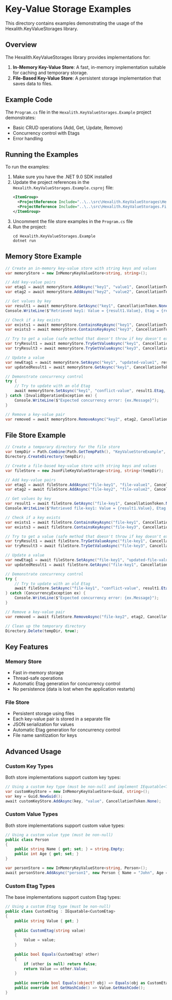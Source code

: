 # Key-Value Storage Examples

This directory contains examples demonstrating the usage of the Hexalith.KeyValueStorages library.

## Overview

The Hexalith.KeyValueStorages library provides implementations for:

1. **In-Memory Key-Value Store**: A fast, in-memory implementation suitable for caching and temporary storage.
2. **File-Based Key-Value Store**: A persistent storage implementation that saves data to files.

## Example Code

The `Program.cs` file in the `Hexalith.KeyValueStorages.Example` project demonstrates:

- Basic CRUD operations (Add, Get, Update, Remove)
- Concurrency control with Etags
- Error handling

## Running the Examples

To run the examples:

1. Make sure you have the .NET 9.0 SDK installed
2. Update the project references in the `Hexalith.KeyValueStorages.Example.csproj` file:
   ```xml
   <ItemGroup>
     <ProjectReference Include="..\..\src\Hexalith.KeyValueStorages\Hexalith.KeyValueStorages.csproj" />
     <ProjectReference Include="..\..\src\Hexalith.KeyValueStorages.Files\Hexalith.KeyValueStorages.Files.csproj" />
   </ItemGroup>
   ```
3. Uncomment the file store examples in the `Program.cs` file
4. Run the project:
   ```
   cd Hexalith.KeyValueStorages.Example
   dotnet run
   ```

## Memory Store Example

```csharp
// Create an in-memory key-value store with string keys and values
var memoryStore = new InMemoryKeyValueStore<string, string>();

// Add key-value pairs
var etag1 = await memoryStore.AddAsync("key1", "value1", CancellationToken.None);
var etag2 = await memoryStore.AddAsync("key2", "value2", CancellationToken.None);

// Get values by key
var result1 = await memoryStore.GetAsync("key1", CancellationToken.None);
Console.WriteLine($"Retrieved key1: Value = {result1.Value}, Etag = {result1.Etag}");

// Check if a key exists
var exists1 = await memoryStore.ContainsKeyAsync("key1", CancellationToken.None);
var exists3 = await memoryStore.ContainsKeyAsync("key3", CancellationToken.None);

// Try to get a value (safe method that doesn't throw if key doesn't exist)
var tryResult1 = await memoryStore.TryGetValueAsync("key1", CancellationToken.None);
var tryResult3 = await memoryStore.TryGetValueAsync("key3", CancellationToken.None);

// Update a value
var newEtag1 = await memoryStore.SetAsync("key1", "updated-value1", result1.Etag, CancellationToken.None);
var updatedResult1 = await memoryStore.GetAsync("key1", CancellationToken.None);

// Demonstrate concurrency control
try {
    // Try to update with an old Etag
    await memoryStore.SetAsync("key1", "conflict-value", result1.Etag, CancellationToken.None);
} catch (InvalidOperationException ex) {
    Console.WriteLine($"Expected concurrency error: {ex.Message}");
}

// Remove a key-value pair
var removed = await memoryStore.RemoveAsync("key2", etag2, CancellationToken.None);
```

## File Store Example

```csharp
// Create a temporary directory for the file store
var tempDir = Path.Combine(Path.GetTempPath(), "KeyValueStoreExample", Guid.NewGuid().ToString());
Directory.CreateDirectory(tempDir);

// Create a file-based key-value store with string keys and values
var fileStore = new JsonFileKeyValueStorage<string, string>(tempDir);

// Add key-value pairs
var etag1 = await fileStore.AddAsync("file-key1", "file-value1", CancellationToken.None);
var etag2 = await fileStore.AddAsync("file-key2", "file-value2", CancellationToken.None);

// Get values by key
var result1 = await fileStore.GetAsync("file-key1", CancellationToken.None);
Console.WriteLine($"Retrieved file-key1: Value = {result1.Value}, Etag = {result1.Etag}");

// Check if a key exists
var exists1 = await fileStore.ContainsKeyAsync("file-key1", CancellationToken.None);
var exists3 = await fileStore.ContainsKeyAsync("file-key3", CancellationToken.None);

// Try to get a value (safe method that doesn't throw if key doesn't exist)
var tryResult1 = await fileStore.TryGetValueAsync("file-key1", CancellationToken.None);
var tryResult3 = await fileStore.TryGetValueAsync("file-key3", CancellationToken.None);

// Update a value
var newEtag1 = await fileStore.SetAsync("file-key1", "updated-file-value1", result1.Etag, CancellationToken.None);
var updatedResult1 = await fileStore.GetAsync("file-key1", CancellationToken.None);

// Demonstrate concurrency control
try {
    // Try to update with an old Etag
    await fileStore.SetAsync("file-key1", "conflict-value", result1.Etag, CancellationToken.None);
} catch (ConcurrencyException ex) {
    Console.WriteLine($"Expected concurrency error: {ex.Message}");
}

// Remove a key-value pair
var removed = await fileStore.RemoveAsync("file-key2", etag2, CancellationToken.None);

// Clean up the temporary directory
Directory.Delete(tempDir, true);
```

## Key Features

### Memory Store
- Fast in-memory storage
- Thread-safe operations
- Automatic Etag generation for concurrency control
- No persistence (data is lost when the application restarts)

### File Store
- Persistent storage using files
- Each key-value pair is stored in a separate file
- JSON serialization for values
- Automatic Etag generation for concurrency control
- File name sanitization for keys

## Advanced Usage

### Custom Key Types

Both store implementations support custom key types:

```csharp
// Using a custom key type (must be non-null and implement IEquatable<T>)
var customKeyStore = new InMemoryKeyValueStore<Guid, string>();
var key = Guid.NewGuid();
await customKeyStore.AddAsync(key, "value", CancellationToken.None);
```

### Custom Value Types

Both store implementations support custom value types:

```csharp
// Using a custom value type (must be non-null)
public class Person
{
    public string Name { get; set; } = string.Empty;
    public int Age { get; set; }
}

var personStore = new InMemoryKeyValueStore<string, Person>();
await personStore.AddAsync("person1", new Person { Name = "John", Age = 30 }, CancellationToken.None);
```

### Custom Etag Types

The base implementations support custom Etag types:

```csharp
// Using a custom Etag type (must be non-null)
public class CustomEtag : IEquatable<CustomEtag>
{
    public string Value { get; }
    
    public CustomEtag(string value)
    {
        Value = value;
    }
    
    public bool Equals(CustomEtag? other)
    {
        if (other is null) return false;
        return Value == other.Value;
    }
    
    public override bool Equals(object? obj) => Equals(obj as CustomEtag);
    public override int GetHashCode() => Value.GetHashCode();
}